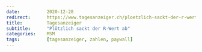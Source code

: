 ```yaml
---
date:          2020-12-28
redirect:      https://www.tagesanzeiger.ch/ploetzlich-sackt-der-r-wert-ab-241108981236
title:         Tagesanzeiger
subtitle:      "Plötzlich sackt der R-Wert ab"
categories:    MSM
tags:          [tagesanzeiger, zahlen, paywall]
---
```

